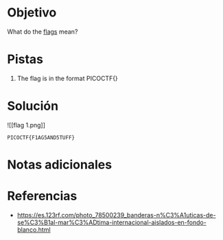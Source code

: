 # Objetivo
What do the [flags](https://jupiter.challenges.picoctf.org/static/fbeb5f9040d62b18878d199cdda2d253/flag.png) mean?
# Pistas
1. The flag is in the format PICOCTF{}
# Solución
![[flag 1.png]]
```
PICOCTF{F1AG5AND5TUFF}
```
# Notas adicionales
# Referencias
- https://es.123rf.com/photo_78500239_banderas-n%C3%A1uticas-de-se%C3%B1al-mar%C3%ADtima-internacional-aislados-en-fondo-blanco.html